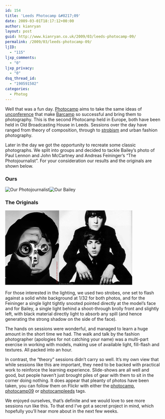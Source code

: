 ```yaml
---
id: 154
title: 'Leeds Photocamp &#8217;09'
date: 2009-03-01T18:17:12+00:00
author: kianryan
layout: post
guid: http://www.kianryan.co.uk/2009/03/leeds-photocamp-09/
permalink: /2009/03/leeds-photocamp-09/
ljID:
  - "115"
ljxp_comments:
  - "0"
ljxp_privacy:
  - "0"
dsq_thread_id:
  - "190591502"
categories:
  - Photog
---
```

Well that was a fun day. [Photocamp](http://www.photocamp.org.uk/) aims to take the same ideas of [unconference](http://en.wikipedia.org/wiki/Unconference) that make [Barcamp](http://barcamp.org/) so successful and bring them to photography. This is the second Photocamp held in Europe, both have been held in Old Broadcasting House in Leeds. Sessions over the day have ranged from theory of composition, through to [strobism](http://www.strobist.blogspot.com/) and urban fashion photography.

Later in the day we got the opportunity to recreate some classic photographs. We split into groups and decided to tackle Bailey&#8217;s photo of Paul Lennon and John McCartney and Andreas Feininger&#8217;s &#8220;The Photojournalist&#8221;. For your consideration our results and the originals are shown below.

### Ours

![Our Photojournalist](http://farm4.static.flickr.com/3579/3319672652_8113c9b88a_m.jpg)![Our Bailey](http://farm4.static.flickr.com/3415/3318845305_7f8d60af31_m.jpg)

### The Originals

<img src="/assets/images/2009/03/photojournalist.jpg" alt="photojournalist" title="photojournalist"   /><img src="/assets/images/2009/03/beatles.jpg" alt="bailey" title="bailey"   />

For those interested in the lighting, we used two strobes, one set to flash against a solid white background at 1/32 for both photos, and for the Feininger a single light tightly snooted pointed directly at the model&#8217;s face and for Bailey, a single light behind a shoot-through brolly front and slightly left, with black material directly light to absorb any spill (and hence generating the strong shadow on the side of the face).

The hands on sessions were wonderful, and managed to learn a huge amount in the short time we had. The walk and talk by the fashion photographer (apologies for not catching your name) was a multi-part exercise in working with models, making use of available light, fill-flash and textures. All packed into an hour.

In contrast, the &#8220;theory&#8221; sessions didn&#8217;t carry so well. It&#8217;s my own view that while sessions like this are important, they need to be backed with practical work to reinforce the learning experience. Slide-shows are all well and good, but people haven&#8217;t just brought piles of gear with them to sit in the corner doing nothing. It does appear that pleanty of photos have been taken, you can follow them on Flickr with either the [photocamp](http://www.flickr.com/photos/tags/photocamp/), [photocamp09](http://www.flickr.com/photos/tags/photocamp09/) or [photocampleeds](http://www.flickr.com/photos/tags/photocampleeds/) tags.

We enjoyed ourselves, that&#8217;s definite and we would love to see more sessions run like this. To that end I&#8217;ve got a secret project in mind, which hopefully you&#8217;ll hear more about in the next few weeks.